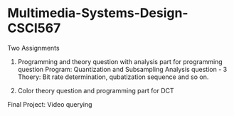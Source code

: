 # Multimedia-Systems-Design-CSCI567
Two Assignments
1) Programming and theory question with analysis part for programming question
    Program: Quantization and Subsampling
            Analysis question - 3
    Thoery: Bit rate determination, qubatization sequence and so on.
    
2) Color theory question and programming part for DCT

Final Project:
Video querying 
